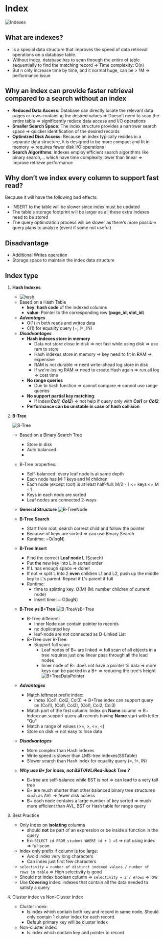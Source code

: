 # Index

![Indexes](indexes.png)

## What are indexes?

- Is a special data structure that improves the speed of data retrieval operations on a database table.
- Without index, database has to scan through the entire of table sequentially to find the matching record => Time complexity: O(n)
- But n only increase time by time, and it normal huge, can be > 1M => performance issue

## Why an index can provide faster retrieval compared to a search without an index

- **Reduced Data Access**: Database can directly locate the relevant data pages or rows containing the desired values => Doesn't need to scan the entire table => significantly reduce data access and I/O operations
- **Smaller Search Space**: The index structure provides a narrower search space => quicker identification of the desired records
- **Optimized Disk Access**: Because an index typically resides in a separate data structure, it is designed to be more compact and fit in memory => requires fewer disk I/O operations
- **Search Algorithms**: Indexes employ efficient search algorithms like binary search,... which have time complexity lower than linear => Improve retrieve performance

## Why don’t we index every column to support fast read?

Because it will have the following bad effects:

- INSERT to the table will be slower since index must be updated
- The table's storage footprint will be larger as all these extra indexes need to be stored
- The query optimization process will be slower as there's more possible query plans to analyze (event if some not useful)

## Disadvantage

- Additional Writes operation
- Storage space to maintain the index data structure

## Index type

1. **Hash Indexes**

    - ![hash](Hash.png)
    - Based on a Hash Table
        - **key**: **hash code** of the indexed columns
        - **value**: Pointer to the corresponding row (**page_id, slot_id**)
    - ***Advantages***
        - O(1) in both reads and writes data
        - 0(1) for equality query (=, !=, IN)
    - ***Disadvantages***
        - **Hash indexes store in memory**
            - Data not store close in disk => not fast while using disk => use ram to store
            - Hash indexes store in memory => key need to fit in RAM => expensive
            - RAM is not durable => need write-ahead log store in disk
            - If we're losing RAM => need to create Hash again => run all log => cost time
        - **No range queries**
            - Due to hash function => cannot compare => cannot use range queries
        - **No support partial key matching**:
            - If index(***Col1, Col2***) => not help if query only with ***Col1*** or ***Col2***
        - **Performance can bo unstable in case of hash collision**

2. **B-Tree**

    ![B-Tree](B-TreeIndexes.png)

    - Based on a Binary Search Tree
        - Store in disk
        - Auto balanced
        -
    - B-Tree properties:
        - Self-balanced: every leaf node is at same depth
        - Each node has M-1 keys and M children
        - Each node (except root) is at least half-full: M/2 - 1 <= keys <= M - 1
        - Keys in each node are sorted
        - Leaf nodes are connected 2-ways
    - **General Structure**
      ![B-TreeNode](B-TreeNode.png)
    - **B-Tree Search**
        - Start from root, search correct child and follow the pointer
        - Because of keys are sorted => can use Binary Search
        - Runtime: ~O(logN)
    - **B-Tree Insert**
        - Find the correct **Leaf node L** (Search)
        - Put the new key into L in sorted order
        - If L has enough space => done!
        - If not => split L into 2 **even** children L1 and L2, push up the middle key to L's parent. Repeat if L's parent if full
        - Runtime:
            - time to splitting key: O(M) (M: number children of current node)
            - insert time: ~ O(logN)
    - **B-Tree vs B+Tree**
      ![B-TreeVsB+Tree](B-TreeVsB+Tree.png)
        - B-Tree different:
            - Inner Node can contain pointer to records
            - no duplicated key
            - leaf-node are not connected as D-Linked List
        - B+Tree over B-Tree:
            - Support full scan:
                - Leaf nodes of B+ are linked => full scan of all objects in a tree requires just one linear pass through all the lead nodes
                - Inner node of B+ does not have a pointer to data => more keys can be packed in a B+ => reducing the tree's height
                  ![B+TreeDataPointer](B+TreeDataPointer.png)
    - ***Advantages***
        - Match leftmost prefix index:
            - Index (Col1, Col2, Col3) => B+Tree index can support query on (Col1), (Col1, Col2), (Col1, Col2, Col3)
        - Match part of the first column: Index on **Name** column => B+ index can support query all records having **Name** start with letter "Qu"
        - Match a range of values (>=, >, <=, <)
        - Store on disk => not easy to lose data
    - ***Disadvantages***
        - More complex than Hash indexes
        - Write speed is slower than LMS-tree indexes(SSTable)
        - Slower search than Hash index for equality query (=, !=, IN)

    - ***Why use B+ for index, not BST/AVL/Red-Black Tree ?***
        - B+tree are self-balance while BST is not => can lead to a very tall tree
        - B+ are much shorter than other balanced binary tree structures such as AVL => fewer disk access
        - B+ each node contains a large number of key sorted => much more efficient than AVL, BST or Hash table for range query

3. Best Practice
    - Only Index on **isolating** columns
        - should **not** be part of an expression or be inside a function in the query
        - Ex: ```SELECT id FROM student WHERE id + 1 =5``` => not using index => full scan
    - Index only prefix if column is too large:
        - Avoid index very long characters
        - Can index just first few characters
    - ```selectivity = number of distinct indexed values / number of rows in table``` => High selectivity is good
    - Should not index boolean column => ```selectivity = 2 / #rows``` => low
    - Use **Covering** index: indexes that contain all the data needed to satisfy a query

4. Cluster index vs Non-Cluster Index
    - Cluster index:
      - Is index which contain both key and record in same node. Should only contain 1 cluster index for each record.
      - Default primary key will be cluster index
    - Non-cluster index:
      - Is index which contain key and pointer to record